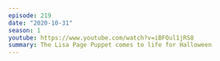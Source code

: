 ```yaml
---
episode: 219
date: "2020-10-31"
season: 1
youtube: https://www.youtube.com/watch?v=iBFOul1jRS8
summary: The Lisa Page Puppet comes to life for Halloween
---
```

